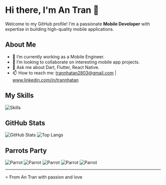 # Hi there, I'm An Tran 👋

Welcome to my GitHub profile! I'm a passionate **Mobile Developer** with expertise in building high-quality mobile applications.

## About Me

- 🌱 I’m currently working as a Mobile Engineer.
- 👯 I’m looking to collaborate on interesting mobile app projects.
- 💬 Ask me about Dart, Flutter, React Native.
- 📫 How to reach me: trannhatan2803@gmail.com | www.linkedin.com/in/trannhatan

## My Skills

![Skills](https://skillicons.dev/icons?i=flutter,dart,react,redux&theme=light)

## GitHub Stats

![GitHub Stats](https://github-readme-stats.vercel.app/api?username=anvuive456&show_icons=true&theme=radical)
![Top Langs](https://github-readme-stats.vercel.app/api/top-langs/?username=anvuive456&layout=compact&theme=radical)

## Parrots Party

![Parrot](https://cultofthepartyparrot.com/parrots/hd/partyparrot.gif)
![Parrot](https://cultofthepartyparrot.com/parrots/hd/dealwithitparrot.gif)
![Parrot](https://cultofthepartyparrot.com/parrots/hd/discoparrot.gif)
![Parrot](https://cultofthepartyparrot.com/parrots/hd/sassyparrot.gif)
![Parrot](https://cultofthepartyparrot.com/parrots/hd/ultrafastparrot.gif)

---

⭐️ From An Tran with passion and love
